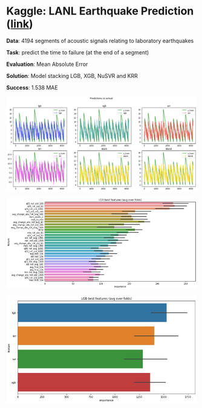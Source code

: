 # Kaggle: LANL Earthquake Prediction ([link](https://www.kaggle.com/c/LANL-Earthquake-Prediction/overview))

__Data__: 4194 segments of acoustic signals relating to laboratory earthquakes

__Task__: predict the time to failure (at the end of a segment)

__Evaluation__: Mean Absolute Error

__Solution__: Model stacking LGB, XGB, NuSVR and KRR

__Success__: 1.538 MAE

![](predictions.png)

![](feature_importance.png)

![](feature_importance_stack.png)
